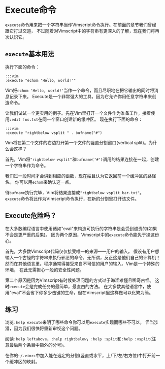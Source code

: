 Execute命令
=======

`execute`命令用来把一个字符串当作Vimscript命令执行。在前面的章节我们曾经跟它打过交道，
不过随着对Vimscript中的字符串有更深入的了解，现在我们将再次认识它。

`execute`基本用法
---------------

执行下面的命令：

    :::vim
    :execute "echom 'Hello, world!'"

Vim把`echom 'Hello, world!'`当作一个命令，而且尽职地在把它输出的同时将消息记录下来。
Execute是一个非常强大的工具，因为它允许你用任意字符串来创造命令。

让我们试试一个更实用的例子。先在Vim里打开一个文件作为准备工作，接着使用`:edit foo.txt`在同一个窗口创建新的缓冲区。
现在执行下面的命令：

    :::vim
    :execute "rightbelow vsplit " . bufname("#")

Vim将在第二个文件的右边打开第一个文件的竖直分割窗口(vertical split)。为什么会这样？

首先，Vim将`"rightbelow vsplit"`和`bufname('#')`调用的结果连接在一起，创建一个字符串作为命令。

我们过一段时间才会讲到相应的函数，现在姑且认为它返回前一个缓冲区的路径名。
你可以用`echom`来确认这一点。

待`bufname`执行完毕，Vim将结果连接成`"rightbelow vsplit bar.txt"`。
`execute`命令将此作为Vimscript命令执行，在新的分割里打开该文件。

Execute危险吗？
---------------------

在大多数编程语言中使用诸如"eval"来构造可执行的字符串是会受到谴责的(如果不会是更严重的后果)。
因为两个原因，Vimscript中的`execute`命令能免于操这份心。

首先，大多数Vimscript代码仅仅接受唯一的来源——用户的输入。
假设有用户想输入一个古怪的字符串来执行邪恶的命令，无所谓，反正这是他们自己的计算机！
然而在其他语言里，程序通常得接受来自不可信的用户的输入。Vim是一个特殊的环境，
在此无需担心一般的安全性问题。

第二个原因是因为Vimscript有时候处理问题的方式过于晦涩难懂且稀奇古怪。
这时`execute`会是完成任务的最简单，最直白的方法。
在大多数其他语言中，使用"eval"不会省下你多少击键的生命，但在Vimscript里这样做可以化繁为简。

练习
---------

浏览`:help execute`来明了哪些命令你可以用`execute`实现而哪些不可以。
但当涉猎，因为我们很快将重新审视这个问题。

阅读`:help leftabove`，`:help rightbelow`，`:help :split`和`:help :vsplit`(注意最后两个条目中额外的分号)。

在你的`~/.vimrc`中加入能在选定的分割(竖直或水平，上/下/左/右方位)中打开前一个缓冲区的映射。

